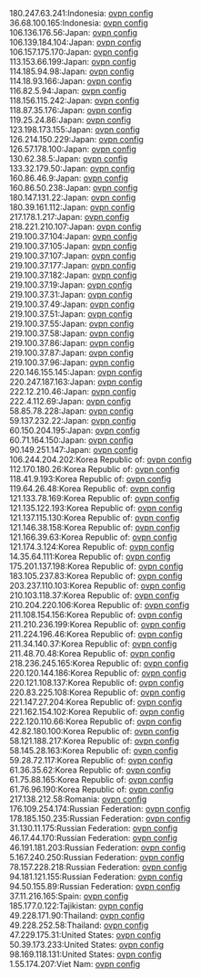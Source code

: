 180.247.63.241:Indonesia: [ovpn config](vpn/180_247_63_241.ovpn)  
36.68.100.165:Indonesia: [ovpn config](vpn/36_68_100_165.ovpn)  
106.136.176.56:Japan: [ovpn config](vpn/106_136_176_56.ovpn)  
106.139.184.104:Japan: [ovpn config](vpn/106_139_184_104.ovpn)  
106.157.175.170:Japan: [ovpn config](vpn/106_157_175_170.ovpn)  
113.153.66.199:Japan: [ovpn config](vpn/113_153_66_199.ovpn)  
114.185.94.98:Japan: [ovpn config](vpn/114_185_94_98.ovpn)  
114.18.93.166:Japan: [ovpn config](vpn/114_18_93_166.ovpn)  
116.82.5.94:Japan: [ovpn config](vpn/116_82_5_94.ovpn)  
118.156.115.242:Japan: [ovpn config](vpn/118_156_115_242.ovpn)  
118.87.35.176:Japan: [ovpn config](vpn/118_87_35_176.ovpn)  
119.25.24.86:Japan: [ovpn config](vpn/119_25_24_86.ovpn)  
123.198.173.155:Japan: [ovpn config](vpn/123_198_173_155.ovpn)  
126.214.150.229:Japan: [ovpn config](vpn/126_214_150_229.ovpn)  
126.57.178.100:Japan: [ovpn config](vpn/126_57_178_100.ovpn)  
130.62.38.5:Japan: [ovpn config](vpn/130_62_38_5.ovpn)  
133.32.179.50:Japan: [ovpn config](vpn/133_32_179_50.ovpn)  
160.86.46.9:Japan: [ovpn config](vpn/160_86_46_9.ovpn)  
160.86.50.238:Japan: [ovpn config](vpn/160_86_50_238.ovpn)  
180.147.131.22:Japan: [ovpn config](vpn/180_147_131_22.ovpn)  
180.39.161.112:Japan: [ovpn config](vpn/180_39_161_112.ovpn)  
217.178.1.217:Japan: [ovpn config](vpn/217_178_1_217.ovpn)  
218.221.210.107:Japan: [ovpn config](vpn/218_221_210_107.ovpn)  
219.100.37.104:Japan: [ovpn config](vpn/219_100_37_104.ovpn)  
219.100.37.105:Japan: [ovpn config](vpn/219_100_37_105.ovpn)  
219.100.37.107:Japan: [ovpn config](vpn/219_100_37_107.ovpn)  
219.100.37.177:Japan: [ovpn config](vpn/219_100_37_177.ovpn)  
219.100.37.182:Japan: [ovpn config](vpn/219_100_37_182.ovpn)  
219.100.37.19:Japan: [ovpn config](vpn/219_100_37_19.ovpn)  
219.100.37.31:Japan: [ovpn config](vpn/219_100_37_31.ovpn)  
219.100.37.49:Japan: [ovpn config](vpn/219_100_37_49.ovpn)  
219.100.37.51:Japan: [ovpn config](vpn/219_100_37_51.ovpn)  
219.100.37.55:Japan: [ovpn config](vpn/219_100_37_55.ovpn)  
219.100.37.58:Japan: [ovpn config](vpn/219_100_37_58.ovpn)  
219.100.37.86:Japan: [ovpn config](vpn/219_100_37_86.ovpn)  
219.100.37.87:Japan: [ovpn config](vpn/219_100_37_87.ovpn)  
219.100.37.96:Japan: [ovpn config](vpn/219_100_37_96.ovpn)  
220.146.155.145:Japan: [ovpn config](vpn/220_146_155_145.ovpn)  
220.247.187.163:Japan: [ovpn config](vpn/220_247_187_163.ovpn)  
222.12.210.46:Japan: [ovpn config](vpn/222_12_210_46.ovpn)  
222.4.112.69:Japan: [ovpn config](vpn/222_4_112_69.ovpn)  
58.85.78.228:Japan: [ovpn config](vpn/58_85_78_228.ovpn)  
59.137.232.22:Japan: [ovpn config](vpn/59_137_232_22.ovpn)  
60.150.204.195:Japan: [ovpn config](vpn/60_150_204_195.ovpn)  
60.71.164.150:Japan: [ovpn config](vpn/60_71_164_150.ovpn)  
90.149.251.147:Japan: [ovpn config](vpn/90_149_251_147.ovpn)  
106.244.204.202:Korea Republic of: [ovpn config](vpn/106_244_204_202.ovpn)  
112.170.180.26:Korea Republic of: [ovpn config](vpn/112_170_180_26.ovpn)  
118.41.9.193:Korea Republic of: [ovpn config](vpn/118_41_9_193.ovpn)  
119.64.26.48:Korea Republic of: [ovpn config](vpn/119_64_26_48.ovpn)  
121.133.78.169:Korea Republic of: [ovpn config](vpn/121_133_78_169.ovpn)  
121.135.122.193:Korea Republic of: [ovpn config](vpn/121_135_122_193.ovpn)  
121.137.115.130:Korea Republic of: [ovpn config](vpn/121_137_115_130.ovpn)  
121.146.38.158:Korea Republic of: [ovpn config](vpn/121_146_38_158.ovpn)  
121.166.39.63:Korea Republic of: [ovpn config](vpn/121_166_39_63.ovpn)  
121.174.3.124:Korea Republic of: [ovpn config](vpn/121_174_3_124.ovpn)  
14.35.64.111:Korea Republic of: [ovpn config](vpn/14_35_64_111.ovpn)  
175.201.137.198:Korea Republic of: [ovpn config](vpn/175_201_137_198.ovpn)  
183.105.237.83:Korea Republic of: [ovpn config](vpn/183_105_237_83.ovpn)  
203.237.110.103:Korea Republic of: [ovpn config](vpn/203_237_110_103.ovpn)  
210.103.118.37:Korea Republic of: [ovpn config](vpn/210_103_118_37.ovpn)  
210.204.220.106:Korea Republic of: [ovpn config](vpn/210_204_220_106.ovpn)  
211.108.154.156:Korea Republic of: [ovpn config](vpn/211_108_154_156.ovpn)  
211.210.236.199:Korea Republic of: [ovpn config](vpn/211_210_236_199.ovpn)  
211.224.196.46:Korea Republic of: [ovpn config](vpn/211_224_196_46.ovpn)  
211.34.140.37:Korea Republic of: [ovpn config](vpn/211_34_140_37.ovpn)  
211.48.70.48:Korea Republic of: [ovpn config](vpn/211_48_70_48.ovpn)  
218.236.245.165:Korea Republic of: [ovpn config](vpn/218_236_245_165.ovpn)  
220.120.144.186:Korea Republic of: [ovpn config](vpn/220_120_144_186.ovpn)  
220.121.108.137:Korea Republic of: [ovpn config](vpn/220_121_108_137.ovpn)  
220.83.225.108:Korea Republic of: [ovpn config](vpn/220_83_225_108.ovpn)  
221.147.27.204:Korea Republic of: [ovpn config](vpn/221_147_27_204.ovpn)  
221.162.154.102:Korea Republic of: [ovpn config](vpn/221_162_154_102.ovpn)  
222.120.110.66:Korea Republic of: [ovpn config](vpn/222_120_110_66.ovpn)  
42.82.180.100:Korea Republic of: [ovpn config](vpn/42_82_180_100.ovpn)  
58.121.188.217:Korea Republic of: [ovpn config](vpn/58_121_188_217.ovpn)  
58.145.28.163:Korea Republic of: [ovpn config](vpn/58_145_28_163.ovpn)  
59.28.72.117:Korea Republic of: [ovpn config](vpn/59_28_72_117.ovpn)  
61.36.35.62:Korea Republic of: [ovpn config](vpn/61_36_35_62.ovpn)  
61.75.88.165:Korea Republic of: [ovpn config](vpn/61_75_88_165.ovpn)  
61.76.96.190:Korea Republic of: [ovpn config](vpn/61_76_96_190.ovpn)  
217.138.212.58:Romania: [ovpn config](vpn/217_138_212_58.ovpn)  
176.109.254.174:Russian Federation: [ovpn config](vpn/176_109_254_174.ovpn)  
178.185.150.235:Russian Federation: [ovpn config](vpn/178_185_150_235.ovpn)  
31.130.11.175:Russian Federation: [ovpn config](vpn/31_130_11_175.ovpn)  
46.17.44.170:Russian Federation: [ovpn config](vpn/46_17_44_170.ovpn)  
46.191.181.203:Russian Federation: [ovpn config](vpn/46_191_181_203.ovpn)  
5.167.240.250:Russian Federation: [ovpn config](vpn/5_167_240_250.ovpn)  
78.157.228.218:Russian Federation: [ovpn config](vpn/78_157_228_218.ovpn)  
94.181.121.155:Russian Federation: [ovpn config](vpn/94_181_121_155.ovpn)  
94.50.155.89:Russian Federation: [ovpn config](vpn/94_50_155_89.ovpn)  
37.11.216.165:Spain: [ovpn config](vpn/37_11_216_165.ovpn)  
185.177.0.122:Tajikistan: [ovpn config](vpn/185_177_0_122.ovpn)  
49.228.171.90:Thailand: [ovpn config](vpn/49_228_171_90.ovpn)  
49.228.252.58:Thailand: [ovpn config](vpn/49_228_252_58.ovpn)  
47.229.175.31:United States: [ovpn config](vpn/47_229_175_31.ovpn)  
50.39.173.233:United States: [ovpn config](vpn/50_39_173_233.ovpn)  
98.169.118.131:United States: [ovpn config](vpn/98_169_118_131.ovpn)  
1.55.174.207:Viet Nam: [ovpn config](vpn/1_55_174_207.ovpn)  
